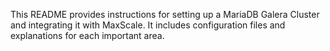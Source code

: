 This README provides instructions for setting up a MariaDB Galera Cluster and integrating it with MaxScale. It includes configuration files and explanations for each important area.
